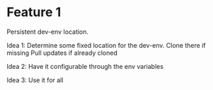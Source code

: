 # Feature 1
Persistent dev-env location.


Idea 1: 
Determine some fixed location for the dev-env.
Clone there if missing
Pull updates if already cloned


Idea 2:
Have it configurable through the env variables

Idea 3:
Use it for all 